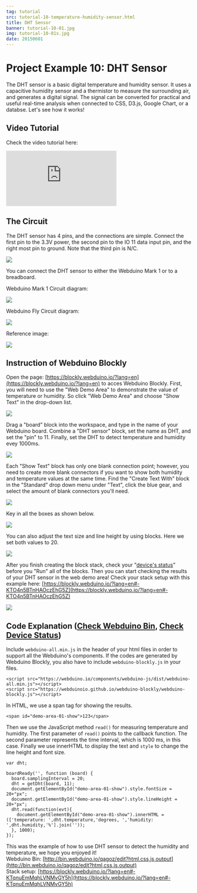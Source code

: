 ```yaml
---
tag: tutorial
src: tutorial-10-temperature-humidity-sensor.html
title: DHT Sensor
banner: tutorial-10-01.jpg
img: tutorial-10-01s.jpg
date: 20150601
---
```


<!-- @@master  = ../../_layout.html-->

<!-- @@block  =  meta-->

<title>Project Example 10: DHT Sensor :::: Webduino = Web × Arduino</title>

<meta name="description" content="The DHT sensor is a basic digital temperature and humidity sensor. It uses a capacitive humidity sensor and a thermistor to measure the surrounding air, and generates a digital signal. The signal can be converted for practical and useful real-time analysis when connected to CSS, D3.js, Google Chart, or a databse. Let's see how it works!">

<meta itemprop="description" content="The DHT sensor is a basic digital temperature and humidity sensor. It uses a capacitive humidity sensor and a thermistor to measure the surrounding air, and generates a digital signal. The signal can be converted for practical and useful real-time analysis when connected to CSS, D3.js, Google Chart, or a databse. Let's see how it works!">

<meta property="og:description" content="The DHT sensor is a basic digital temperature and humidity sensor. It uses a capacitive humidity sensor and a thermistor to measure the surrounding air, and generates a digital signal. The signal can be converted for practical and useful real-time analysis when connected to CSS, D3.js, Google Chart, or a databse. Let's see how it works!">

<meta property="og:title" content="Project Example 10: DHT Sensor" >

<meta property="og:url" content="https://webduino.io/tutorials/tutorial-10-temperature-humidity-sensor.html">

<meta property="og:image" content="https://webduino.io/img/tutorials/tutorial-10-01s.jpg">

<meta itemprop="image" content="https://webduino.io/img/tutorials/tutorial-10-01s.jpg">

<include src="../_include-tutorials.html"></include>

<!-- @@close-->

<!-- @@block  =  preAndNext-->

<include src="../_include-tutorials-content.html"></include>

<!-- @@close-->



<!-- @@block  =  tutorials-->
# Project Example 10: DHT Sensor

The DHT sensor is a basic digital temperature and humidity sensor. It uses a capacitive humidity sensor and a thermistor to measure the surrounding air, and generates a digital signal. The signal can be converted for practical and useful real-time analysis when connected to CSS, D3.js, Google Chart, or a databse. Let's see how it works!

<!-- <div class="buy-this">
	<span>溫濕度傳感器相關套件：<a href="https://webduino.io/buy/webduino-expansion-s.html" target="_blank">Webduino 擴充套件 S ( 支援馬克 1 號、Fly )</a></span>
	<span>Webduino 開發板：<a href="https://webduino.io/buy/component-webduino-v1.html" target="_blank">Webduino 馬克一號</a>、<a href="https://webduino.io/buy/component-webduino-fly.html" target="_blank">Webduino Fly</a>、<a href="https://webduino.io/buy/component-webduino-uno-fly.html" target="_blank">Webduino Fly + Arduino UNO</a></span>
</div> -->

## Video Tutorial

<!-- Open the Webduino Blockly for exclusive use of Project Example [Webduino Blockly Chapter 5-1: DHT](https://blockly.webduino.io/?lang=en&page=tutorials/dht-1#-KTOEE2WAS9owD92je8e) --> 

Check the video tutorial here:
<iframe class="youtube" src="https://www.youtube.com/embed/T8sZL-UaUP0" frameborder="0" allowfullscreen></iframe>

## The Circuit 

The DHT sensor has 4 pins, and the connections are simple. Connect the first pin to  the 3.3V power, the second pin to the IO 11 data input pin, and the right most pin to ground. Note that the third pin is N/C.

![](../../img/tutorials/en/tutorial-10-02.jpg)

You can connect the DHT sensor to either the Webduino Mark 1 or to a breadboard.

Webduino Mark 1 Circuit diagram:

![](../../img/tutorials/tutorial-10-03.jpg)

Webduino Fly Circuit diagram:

![](../../img/tutorials/tutorial-10-03-fly.jpg)

Reference image:

![](../../img/tutorials/tutorial-10-04.jpg)

<!-- <div class="buy-this">
	<span>溫濕度傳感器相關套件：<a href="https://webduino.io/buy/webduino-expansion-s.html" target="_blank">Webduino 擴充套件 S ( 支援馬克 1 號、Fly )</a></span>
	<span>Webduino 開發板：<a href="https://webduino.io/buy/component-webduino-v1.html" target="_blank">Webduino 馬克一號</a>、<a href="https://webduino.io/buy/component-webduino-fly.html" target="_blank">Webduino Fly</a>、<a href="https://webduino.io/buy/component-webduino-uno-fly.html" target="_blank">Webduino Fly + Arduino UNO</a></span>
</div> -->

## Instruction of Webduino Blockly 

Open the page: [https://blockly.webduino.io/?lang=en](https://blockly.webduino.io/?lang=en) to acces Webduino Blockly. First, you will need to use the "Web Demo Area" to demonstrate the value of temperature or humidity. So click "Web Demo Area" and choose "Show Text" in the drop-down list.

![](../../img/tutorials/en/tutorial-10-05.jpg)

Drag a "board" block into the workspace, and type in the name of your Webduino board. Combine a "DHT sensor" block, set the name as DHT, and set the "pin" to 11. Finally, set the DHT to detect temperature and humidity evey 1000ms.  

![](../../img/tutorials/en/tutorial-10-06.jpg)

Each "Show Text" block has only one blank connection point; however, you need to create more blank connectors if you want to show both humidity and temperature values at the same time. Find the "Create Text With" block in the "Standard" drop down menu under "Text", click the blue gear, and select the amount of blank connectors you'll need.

![](../../img/tutorials/en/tutorial-10-07.jpg)

Key in all the boxes as shown below.

![](../../img/tutorials/en/tutorial-10-08.jpg)

You can also adjust the text size and line height by using blocks. Here we set both values to 20.

![](../../img/tutorials/en/tutorial-10-09.jpg)

After you finish creating the block stack, check your "[device's status](https://webduino.io/device.html)" before you "Run" all of the blocks. Then you can start checking the results of your DHT sensor in the web demo area!
Check your stack setup with this example here: [https://blockly.webduino.io/?lang=en#-KTO4n5BTnHAOczEhG5Z](https://blockly.webduino.io/?lang=en#-KTO4n5BTnHAOczEhG5Z) 

![](../../img/tutorials/en/tutorial-10-10.jpg)


## Code Explanation ([Check Webduino Bin](http://bin.webduino.io/qagoz/edit?html,css,js,output), [Check Device Status](https://webduino.io/device.html))

Include `webduino-all.min.js` in the header of your html files in order to support all the Webduino's components. If the codes are generated by Webduino Blockly, you also have to include `webduino-blockly.js` in your files.

	<script src="https://webduino.io/components/webduino-js/dist/webduino-all.min.js"></script>
	<script src="https://webduinoio.github.io/webduino-blockly/webduino-blockly.js"></script>

In HTML, we use a span tag for showing the results.

	<span id="demo-area-01-show">123</span>

Then we use the JavaScript method `read()` for measuring temperature and humidity. The first parameter of `read()` points to the callback function. The second parameter represents the time interval, which is 1000 ms, in this case. Finally we use innerHTML to display the text and `style` to change the line height and font size.  

	var dht;

	boardReady('', function (board) {
	  board.samplingInterval = 20;
	  dht = getDht(board, 11);
	  document.getElementById("demo-area-01-show").style.fontSize = 20+"px";
	  document.getElementById("demo-area-01-show").style.lineHeight = 20+"px";
	  dht.read(function(evt){
	    document.getElementById("demo-area-01-show").innerHTML = (['temperature: ',dht.temperature,'degrees, ','humidity: ',dht.humidity,'%'].join(''));
	  }, 1000);
	});

This was the example of how to use DHT sensor to detect the humidity and temperature, we hope you enjoyed it!  
Webduino Bin: [http://bin.webduino.io/qagoz/edit?html,css,js,output](http://bin.webduino.io/qagoz/edit?html,css,js,output)  
Stack setup: [https://blockly.webduino.io/?lang=en#-KTqnuEmMqhLVNMvGY5h](https://blockly.webduino.io/?lang=en#-KTqnuEmMqhLVNMvGY5h)

<!-- ## Tutorial Extension of DHT Sensor:

[Webduino Blockly Chapter 5-2: Draw Area Chart](https://blockly.webduino.io/?lang=en&page=tutorials/dht-2#-KTOGoy4nuojm8tss-B5)  
[Webduino Blockly Chapter 5-3: Use Firebase to Read and write dht data](https://blockly.webduino.io/?lang=en&page=tutorials/dht-3#-KTOGkah404mi0_Jower) -->

<!-- <div class="buy-this">
	<span>溫濕度傳感器相關套件：<a href="https://webduino.io/buy/webduino-expansion-s.html" target="_blank">Webduino 擴充套件 S ( 支援馬克 1 號、Fly )</a></span>
	<span>Webduino 開發板：<a href="https://webduino.io/buy/component-webduino-v1.html" target="_blank">Webduino 馬克一號</a>、<a href="https://webduino.io/buy/component-webduino-fly.html" target="_blank">Webduino Fly</a>、<a href="https://webduino.io/buy/component-webduino-uno-fly.html" target="_blank">Webduino Fly + Arduino UNO</a></span>
</div> -->

<!-- @@close-->